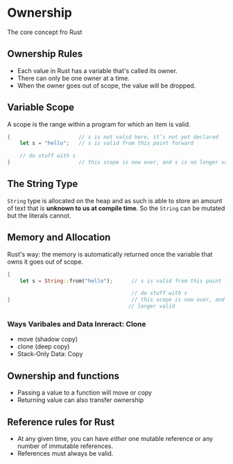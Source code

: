 # Ownership
The core concept fro Rust

## Ownership Rules

- Each value in Rust has a variable that's called its owner.
- There can only be one owner at a time.
- When the owner goes out of scope, the value will be dropped.

## Variable Scope
A scope is the range within a program for which an item is valid.

```rust
{                      // s is not valid here, it’s not yet declared
    let s = "hello";   // s is valid from this point forward

    // do stuff with s
}                      // this scope is now over, and s is no longer valid
```
## The String Type
`String` type is allocated on the heap and as such is able to store an amount of text that is **unknown to us at compile time**. So the `String` can be mutated but the literals cannot.

## Memory and Allocation
Rust's way: the memory is automatically returned once the variable that owns it goes out of scope.

```rust
{
    let s = String::from("hello");      // s is valid from this point forward

                                        // do stuff with s
}                                       // this scope is now over, and s is no
                                       // longer valid
```
### Ways Varibales and Data Inreract: Clone

- move (shadow copy)
- clone (deep copy)
- Stack-Only Data: Copy

## Ownership and functions

- Passing a value to a function will move or copy
- Returning value can also transfer ownership

## Reference rules for Rust
- At any given time, you can have *either* one mutable reference or any number of immutable references.
- References must always be valid.
